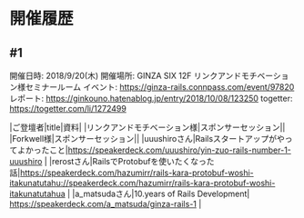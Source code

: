 # 開催履歴

## #1

開催日時: 2018/9/20(木)
開催場所: GINZA SIX 12F リンクアンドモチベーション様セミナールーム
イベント: https://ginza-rails.connpass.com/event/97820
レポート: https://ginkouno.hatenablog.jp/entry/2018/10/08/123250
togetter: https://togetter.com/li/1272499

|ご登壇者|title|資料| 
|リンクアンドモチベーション様|スポンサーセッション||
|Forkwell様|スポンサーセッション||
|uuushiroさん|Railsスタートアップがやってよかったこと|https://speakerdeck.com/uuushiro/yin-zuo-rails-number-1-uuushiro |
|rerostさん|RailsでProtobufを使いたくなった話|https://speakerdeck.com/hazumirr/rails-kara-protobuf-woshi-itakunatutahu://speakerdeck.com/hazumirr/rails-kara-protobuf-woshi-itakunatutahua |
|a_matsudaさん|10.years of Rails Development| https://speakerdeck.com/a_matsuda/ginza-rails-1 |
